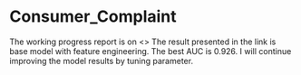 # Consumer_Complaint
The working progress report is on <>
The result presented in the link is base model with feature engineering. The best AUC is 0.926.
I will continue improving the model results by tuning parameter.